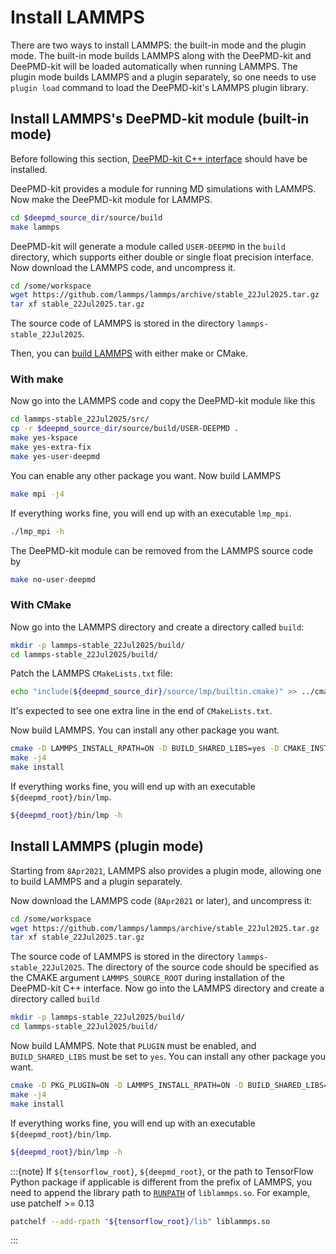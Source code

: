 # Install LAMMPS

There are two ways to install LAMMPS: the built-in mode and the plugin mode. The built-in mode builds LAMMPS along with the DeePMD-kit and DeePMD-kit will be loaded automatically when running LAMMPS. The plugin mode builds LAMMPS and a plugin separately, so one needs to use `plugin load` command to load the DeePMD-kit's LAMMPS plugin library.

## Install LAMMPS's DeePMD-kit module (built-in mode)

Before following this section, [DeePMD-kit C++ interface](install-from-source.md) should have be installed.

DeePMD-kit provides a module for running MD simulations with LAMMPS. Now make the DeePMD-kit module for LAMMPS.

```bash
cd $deepmd_source_dir/source/build
make lammps
```

DeePMD-kit will generate a module called `USER-DEEPMD` in the `build` directory, which supports either double or single float precision interface. Now download the LAMMPS code, and uncompress it.

```bash
cd /some/workspace
wget https://github.com/lammps/lammps/archive/stable_22Jul2025.tar.gz
tar xf stable_22Jul2025.tar.gz
```

The source code of LAMMPS is stored in the directory `lammps-stable_22Jul2025`.

Then, you can [build LAMMPS](https://docs.lammps.org/Build.html) with either make or CMake.

### With make

Now go into the LAMMPS code and copy the DeePMD-kit module like this

```bash
cd lammps-stable_22Jul2025/src/
cp -r $deepmd_source_dir/source/build/USER-DEEPMD .
make yes-kspace
make yes-extra-fix
make yes-user-deepmd
```

You can enable any other package you want. Now build LAMMPS

```bash
make mpi -j4
```

If everything works fine, you will end up with an executable `lmp_mpi`.

```bash
./lmp_mpi -h
```

The DeePMD-kit module can be removed from the LAMMPS source code by

```bash
make no-user-deepmd
```

### With CMake

Now go into the LAMMPS directory and create a directory called `build`:

```bash
mkdir -p lammps-stable_22Jul2025/build/
cd lammps-stable_22Jul2025/build/
```

Patch the LAMMPS `CMakeLists.txt` file:

```bash
echo "include(${deepmd_source_dir}/source/lmp/builtin.cmake)" >> ../cmake/CMakeLists.txt
```

It's expected to see one extra line in the end of `CMakeLists.txt`.

Now build LAMMPS. You can install any other package you want.

```bash
cmake -D LAMMPS_INSTALL_RPATH=ON -D BUILD_SHARED_LIBS=yes -D CMAKE_INSTALL_PREFIX=${deepmd_root} -DCMAKE_PREFIX_PATH=${deepmd_root} ../cmake
make -j4
make install
```

If everything works fine, you will end up with an executable `${deepmd_root}/bin/lmp`.

```bash
${deepmd_root}/bin/lmp -h
```

## Install LAMMPS (plugin mode)

Starting from `8Apr2021`, LAMMPS also provides a plugin mode, allowing one to build LAMMPS and a plugin separately.

Now download the LAMMPS code (`8Apr2021` or later), and uncompress it:

```bash
cd /some/workspace
wget https://github.com/lammps/lammps/archive/stable_22Jul2025.tar.gz
tar xf stable_22Jul2025.tar.gz
```

The source code of LAMMPS is stored in the directory `lammps-stable_22Jul2025`. The directory of the source code should be specified as the CMAKE argument `LAMMPS_SOURCE_ROOT` during installation of the DeePMD-kit C++ interface. Now go into the LAMMPS directory and create a directory called `build`

```bash
mkdir -p lammps-stable_22Jul2025/build/
cd lammps-stable_22Jul2025/build/
```

Now build LAMMPS. Note that `PLUGIN` must be enabled, and `BUILD_SHARED_LIBS` must be set to `yes`. You can install any other package you want.

```bash
cmake -D PKG_PLUGIN=ON -D LAMMPS_INSTALL_RPATH=ON -D BUILD_SHARED_LIBS=yes -D CMAKE_INSTALL_PREFIX=${deepmd_root} -D CMAKE_INSTALL_LIBDIR=lib -D CMAKE_INSTALL_FULL_LIBDIR=${deepmd_root}/lib ../cmake
make -j4
make install
```

If everything works fine, you will end up with an executable `${deepmd_root}/bin/lmp`.

```bash
${deepmd_root}/bin/lmp -h
```

:::{note}
If `${tensorflow_root}`, `${deepmd_root}`, or the path to TensorFlow Python package if applicable is different from the prefix of LAMMPS, you need to append the library path to [`RUNPATH`](https://man7.org/linux/man-pages/man8/ld.so.8.html) of `liblammps.so`. For example, use patchelf >= 0.13

```sh
patchelf --add-rpath "${tensorflow_root}/lib" liblammps.so
```

:::
